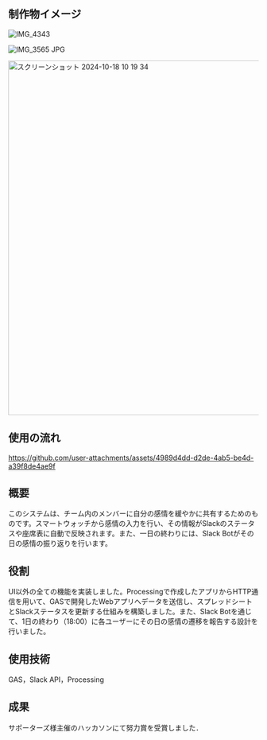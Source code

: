 ## 制作物イメージ
![IMG_4343](https://github.com/user-attachments/assets/ca5a67d4-ae1c-4437-9679-187bc108a798)

![IMG_3565 JPG](https://github.com/user-attachments/assets/ee306c5c-0270-4a5a-9734-5a245f3b2b83)

<img width="713" alt="スクリーンショット 2024-10-18 10 19 34" src="https://github.com/user-attachments/assets/35165b82-ab84-483e-ab43-025cca52f2ad">

## 使用の流れ
https://github.com/user-attachments/assets/4989d4dd-d2de-4ab5-be4d-a39f8de4ae9f



## 概要
このシステムは、チーム内のメンバーに自分の感情を緩やかに共有するためのものです。スマートウォッチから感情の入力を行い、その情報がSlackのステータスや座席表に自動で反映されます。また、一日の終わりには、Slack Botがその日の感情の振り返りを行います。

## 役割
UI以外の全ての機能を実装しました。Processingで作成したアプリからHTTP通信を用いて、GASで開発したWebアプリへデータを送信し、スプレッドシートとSlackステータスを更新する仕組みを構築しました。また、Slack Botを通じて、1日の終わり（18:00）に各ユーザーにその日の感情の遷移を報告する設計を行いました。

## 使用技術
GAS，Slack API，Processing

## 成果
サポーターズ様主催のハッカソンにて努力賞を受賞しました．
